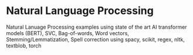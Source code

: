 # Natural Language Processing
Natural Lanuage Processing examples using state of the art AI transformer models (BERT), SVC, Bag-of-words, Word vectors, Stemming/Lemmatization, Spell correction using spacy, scikit, regex, nltk, textblob, torch
